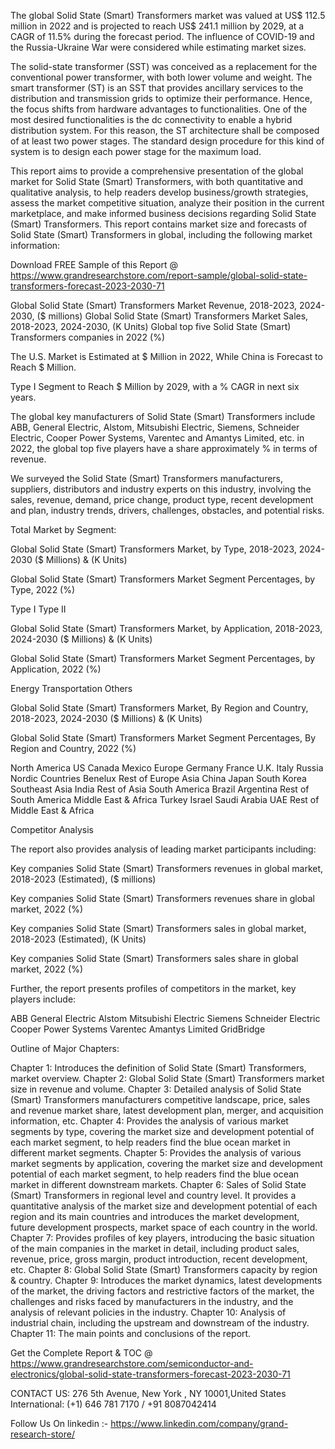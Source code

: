
The global Solid State (Smart) Transformers market was valued at US$ 112.5 million in 2022 and is projected to reach US$ 241.1 million by 2029, at a CAGR of 11.5% during the forecast period. The influence of COVID-19 and the Russia-Ukraine War were considered while estimating market sizes.

The solid-state transformer (SST) was conceived as a replacement for the conventional power transformer, with both lower volume and weight. The smart transformer (ST) is an SST that provides ancillary services to the distribution and transmission grids to optimize their performance. Hence, the focus shifts from hardware advantages to functionalities. One of the most desired functionalities is the dc connectivity to enable a hybrid distribution system. For this reason, the ST architecture shall be composed of at least two power stages. The standard design procedure for this kind of system is to design each power stage for the maximum load.

This report aims to provide a comprehensive presentation of the global market for Solid State (Smart) Transformers, with both quantitative and qualitative analysis, to help readers develop business/growth strategies, assess the market competitive situation, analyze their position in the current marketplace, and make informed business decisions regarding Solid State (Smart) Transformers. This report contains market size and forecasts of Solid State (Smart) Transformers in global, including the following market information:

Download FREE Sample of this Report @ https://www.grandresearchstore.com/report-sample/global-solid-state-transformers-forecast-2023-2030-71

Global Solid State (Smart) Transformers Market Revenue, 2018-2023, 2024-2030, ($ millions)
Global Solid State (Smart) Transformers Market Sales, 2018-2023, 2024-2030, (K Units)
Global top five Solid State (Smart) Transformers companies in 2022 (%)

The U.S. Market is Estimated at $ Million in 2022, While China is Forecast to Reach $ Million.

Type I Segment to Reach $ Million by 2029, with a % CAGR in next six years.

The global key manufacturers of Solid State (Smart) Transformers include ABB, General Electric, Alstom, Mitsubishi Electric, Siemens, Schneider Electric, Cooper Power Systems, Varentec and Amantys Limited, etc. in 2022, the global top five players have a share approximately % in terms of revenue.

We surveyed the Solid State (Smart) Transformers manufacturers, suppliers, distributors and industry experts on this industry, involving the sales, revenue, demand, price change, product type, recent development and plan, industry trends, drivers, challenges, obstacles, and potential risks.

Total Market by Segment:

Global Solid State (Smart) Transformers Market, by Type, 2018-2023, 2024-2030 ($ Millions) & (K Units)

Global Solid State (Smart) Transformers Market Segment Percentages, by Type, 2022 (%)

Type I
Type II

Global Solid State (Smart) Transformers Market, by Application, 2018-2023, 2024-2030 ($ Millions) & (K Units)

Global Solid State (Smart) Transformers Market Segment Percentages, by Application, 2022 (%)

Energy
Transportation
Others

Global Solid State (Smart) Transformers Market, By Region and Country, 2018-2023, 2024-2030 ($ Millions) & (K Units)

Global Solid State (Smart) Transformers Market Segment Percentages, By Region and Country, 2022 (%)

North America
US
Canada
Mexico
Europe
Germany
France
U.K.
Italy
Russia
Nordic Countries
Benelux
Rest of Europe
Asia
China
Japan
South Korea
Southeast Asia
India
Rest of Asia
South America
Brazil
Argentina
Rest of South America
Middle East & Africa
Turkey
Israel
Saudi Arabia
UAE
Rest of Middle East & Africa

Competitor Analysis

The report also provides analysis of leading market participants including:

Key companies Solid State (Smart) Transformers revenues in global market, 2018-2023 (Estimated), ($ millions)

Key companies Solid State (Smart) Transformers revenues share in global market, 2022 (%)

Key companies Solid State (Smart) Transformers sales in global market, 2018-2023 (Estimated), (K Units)

Key companies Solid State (Smart) Transformers sales share in global market, 2022 (%)

Further, the report presents profiles of competitors in the market, key players include:

ABB
General Electric
Alstom
Mitsubishi Electric
Siemens
Schneider Electric
Cooper Power Systems
Varentec
Amantys Limited
GridBridge

Outline of Major Chapters:

Chapter 1: Introduces the definition of Solid State (Smart) Transformers, market overview.
Chapter 2: Global Solid State (Smart) Transformers market size in revenue and volume.
Chapter 3: Detailed analysis of Solid State (Smart) Transformers manufacturers competitive landscape, price, sales and revenue market share, latest development plan, merger, and acquisition information, etc.
Chapter 4: Provides the analysis of various market segments by type, covering the market size and development potential of each market segment, to help readers find the blue ocean market in different market segments.
Chapter 5: Provides the analysis of various market segments by application, covering the market size and development potential of each market segment, to help readers find the blue ocean market in different downstream markets.
Chapter 6: Sales of Solid State (Smart) Transformers in regional level and country level. It provides a quantitative analysis of the market size and development potential of each region and its main countries and introduces the market development, future development prospects, market space of each country in the world.
Chapter 7: Provides profiles of key players, introducing the basic situation of the main companies in the market in detail, including product sales, revenue, price, gross margin, product introduction, recent development, etc.
Chapter 8: Global Solid State (Smart) Transformers capacity by region & country.
Chapter 9: Introduces the market dynamics, latest developments of the market, the driving factors and restrictive factors of the market, the challenges and risks faced by manufacturers in the industry, and the analysis of relevant policies in the industry.
Chapter 10: Analysis of industrial chain, including the upstream and downstream of the industry.
Chapter 11: The main points and conclusions of the report.

Get the Complete Report & TOC @ https://www.grandresearchstore.com/semiconductor-and-electronics/global-solid-state-transformers-forecast-2023-2030-71

CONTACT US:
276 5th Avenue, New York , NY 10001,United States
International: (+1) 646 781 7170 / +91 8087042414

Follow Us On linkedin :- https://www.linkedin.com/company/grand-research-store/
